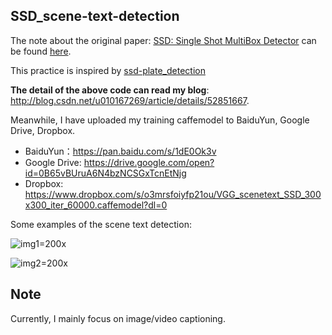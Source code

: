 ## SSD_scene-text-detection

The note about the original paper: [SSD: Single Shot MultiBox Detector](https://github.com/weiliu89/caffe/tree/ssd) can be found [here](http://blog.csdn.net/u010167269/article/details/52563573).

This practice is inspired by [ssd-plate_detection](https://github.com/hyh21521038/ssd-plate_detection)

**The detail of the above code can read my blog**: http://blog.csdn.net/u010167269/article/details/52851667.

Meanwhile, I have uploaded my training caffemodel to BaiduYun, Google Drive, Dropbox. 
 - BaiduYun：https://pan.baidu.com/s/1dE0Ok3v
 - Google Drive: https://drive.google.com/open?id=0B65vBUruA6N4bzNCSGxTcnEtNjg
 - Dropbox: https://www.dropbox.com/s/o3mrsfoiyfp21ou/VGG_scenetext_SSD_300x300_iter_60000.caffemodel?dl=0

Some examples of the scene text detection:

![img1=200x](https://github.com/chenxinpeng/SSD_scene-text-detection/blob/master/test_file/output_101.png)

![img2=200x](https://github.com/chenxinpeng/SSD_scene-text-detection/blob/master/test_file/output_120.png)


## Note
Currently, I mainly focus on image/video captioning.
